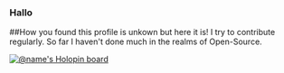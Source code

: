 ### Hallo
##How you found this profile is unkown but here it is!
I try to contribute regularly. So far I haven't done much in the realms of Open-Source.

[![@name's Holopin board](https://holopin.io/api/user/board?user=name)](https://holopin.io/@name)
